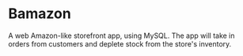 # Bamazon
A web Amazon-like storefront app, using MySQL. The app will take in orders from customers and deplete stock from the store's inventory.
